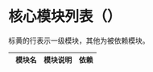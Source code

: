 # 核心模块列表（<span id="kissy_version"></span>）

标黄的行表示一级模块，其他为被依赖模块。

<style>
#module_map {
	font-family:'PT Sans','DejaVu Sans','Bitstream Vera Sans',Tahoma;
	font-size:14px !important;
}
.strong {
	font-weight:bold;
}
.jay-padding {
	padding-left:1em !important;
}
</style>
<table id="module_map" class="table table-condensed">
<thead>
	<tr>
		<th class="jay-padding">
			模块名
		</th>
		<th>
			模块说明
		</th>
		<th>
			依赖
		</th>
	</tr>
</thead>
<tbody>
</tbody>
</table>


<script>

var des = {
	'i18n':'多语言插件，内置于Loader中，通过S.Config.lang查看当前库的语言，默认为zh-cn'	,
	'core':'最常用的核心模块的别名，在1.3.x及以下版本中为组成kissy.js的模块，是这些模块的别名：dom,event,io,anim,base,node,json,ua,cookie',
	'anim':'DOM 的动画模块，高级浏览器优先使用CSS3动画',
	'anim/base':'动画 API 的实现，包含动画工具函数，自定义事件和动画队列',
	'anim/timer':'动画的时间程序，包括缓动、特效、快捷调用、颜色等',
	'anim/transition':'CSS Transition 动画',
	'base':'KISSY 的 attribute 模块, 模拟实现了属性描述符, 提供属性的获取和设置操作, 即属性的 getter 和 setter 动作.',
	'button':'button 组件',
	'color':'颜色格式组件',
	'combobox':'复合输入框组件',
	'component/container':'容器渲染组件，DOM 容器常见行为及其生命周期',
	'component/control':'控制器组件',
	'component/extension/align':'DOM 元素的对齐插件',
	'component/extension/delegate-children':'DOM 元素的子节点代理',
	'component/plugin/drag':'拖拽插件',
	'component/plugin/resize':'缩放插件',
	'date/format':'日期格式',
	'date/gregorian':'日期的公历格式',
	'date/picker':'日期选择组件',
	'date/popup-picker':'弹出式日期选择组件',
	'dd':'拖拽组件',
	'dd/plugin/constrain':'拖拽插件：容器拖拽',
	'dd/plugin/proxy':'拖拽插件：容器代理',
	'dd/plugin/scroll':'拖拽插件：拖拽滚动',
	'dom/basic':'dom/base 的同名模块',
	'dom':'DOM 节点操作，是dom/basic的别名',
	'dom/class-list':'类名选列表择器的实现',
	'dom/ie':'降级到ie中时的一些降级处理方案',
	'dom/selector':'根据二八原则实现的常见的选择器写法，涵盖80%的场景',
	'editor':'富文本编辑器组件',
	'event':'Event 组件',
	'event/custom':'自定义事件，用来被类扩充，被扩充的类具有自定义事件的机制',
	'event/dom':'基于自定义事件的DOM扩充，实现了DOM操作中的事件，是这些模块的别名：event/dom/base,event/dom/shake,event/dom/focusin',
	'event/dom/base':'基础事件的实现，包括鼠标、键盘、手势、重力感应等实现',
	'event/dom/focusin':'DOM 元素获得焦点时的事件',
	'event/dom/hashchange':'ie中的hashchange事件的实现，高级浏览器中不会被加载',
	'event/dom/ie':'IE中的事件的降级处理',
	'event/dom/shake':'手持终端里的摇一摇事件',
	'event/dom/touch':'基础的触屏事件的封装，包括tap、swipe、singleTap、doubleTap等',
	'filter-menu':'过滤菜单组件',
	'io':'ajax的别名，实现了Ajax',
	'kison':'KISSY 对象格式，内部使用',
	'menu':'菜单组件',
	'menubutton':'菜单按钮组件',
	'mvc':'mvc组件',
	'node':'KISSY 对 Node 进行了统一的接口封装，大部分方法继承自 Dom',
	'overlay':'浮层行为的封装',
	'resizable':'DOM 缩放组件',
	'resizable/plugin/proxy':'DOM 缩放插件：节点代理',
	'scroll-view':'scroll-view 组件，实现了自定义滚动条，是scroll-view/base的别名',
	'scroll-view/base':'同scroll-view，被映射到scroll-view',
	'scroll-view/drag':'scroll-view中的拖拽滚动功能',
	'scroll-view/plugin/pull-to-refresh':'scroll-view插件：下拉刷新功能',
	'scroll-view/plugin/scrollbar':'scroll-view插件：滚动条的自定义',
	'separator':'对象分割组件，内部使用',
	'split-button':'split-button 组件',
	'stylesheet':'样式表模块，用来实现通过js读写样式',
	'swf':'flash 模块',
	'tabs':'选项卡组件',
	'toolbar':'工具条组件',
	'tree':'树形菜单组件',
	'xtemplate':'KISSY 模板语言',
	'xtemplate/compiler':'KISSY 模板语言的浏览器端的编译器实现',
	'xtemplate/nodejs':'在NodeJS端编译xtemplate模板',
	'empty':'NodeJS 环境中使用的模块，清空内容',
	'promise':'Promise 的 JS 实现，内置于Seed.js中，是最核心的模块之一',
	'ua':'浏览器特性检测，通过KISSY.UA来访问',
	'uri':'URL 路径操作工具箱',
	'path':'路径拼合、相对路径等功能的实现',
	'json':'读写JSON格式',
	'node/base':'node节点的api的统一封装',
	'node/attach':'node节点挂载新特性的方法',
	'node/override':'从dom模块中继承方法',
	'node/anim':'node节点动画的实现',
	'dom/base':'KISSY 对 DOM 操作的统一封装',
	'dom/base/api':'DOM 操作 API 列表',
	'dom/base/attr':'DOM 节点的属性操作',
	'dom/base/class':'DOM 节点的类名的操作',
	'dom/base/create':'创建 DOM 节点',
	'dom/base/data':'DOM 节点挂在数据对象',
	'dom/base/insertion':'DOM 插入操作',
	'dom/base/offset':'DOM 节点位置相关的操作',
	'dom/base/style':'DOM 节点样式操作',
	'dom/base/selector':'DOM 选择器的实现',
	'dom/base/traversal':'DOM 节点的查找和遍历',
	'event/dom/base/utils':'DOM 操作常见方法所依赖的工具函数',
	'event/dom/base/special':'DOM 节点的特殊方法的实现',
	'event/dom/base/observer':'同event/dom/base/special',
	'event/dom/base/object':'事件门面对象的封装',
	'event/dom/base/observable':'DOM 事件的观察者模式',
	'event/dom/base/dom-event':'DOM 事件的具体实现',
	'event/dom/base/key-codes':'DOM 事件实现：键盘事件',
	'event/dom/base/gesture':'DOM 事件实现：手势事件',
	'event/dom/base/special-events':'DOM 事件实现：特殊事件',
	'event/dom/base/mouseenter':'DOM 事件实现：mouseenter事件',
	'event/dom/base/valuechange':'DOM 事件实现：valuechange事件',
	'event/base':'基础事件模块',
	'event/base/utils':'基础事件模块所依赖的工具方法',
	'event/base/object':'事件门面对象',
	'event/base/observer':'不依赖于DOM的事件观察者模式：被观察者',
	'event/base/observable':'不依赖与DOM的事件观察者模式：观察者',
	'anim/base/queue':'动画队列',
	'anim/base/utils':'动画基础实现',
	'anim/timer/easing':'动画的缓动效果的JS实现',
	'anim/timer/manager':'动画时间程序管理',
	'anim/timer/fx':'动画特效种类的实现',
	'anim/timer/short-hand':'调用动画的快捷方式',
	'anim/timer/color':'动画过程总的颜色过渡和变化的实现',
	'anim/timer/transform':'动画transform的实现',
	'event/custom/observer':'自定义事件的观察者模式',
	'event/custom/object':'自定义事件的事件门面对象的封装',
	'event/custom/observable':'自定义事件的观察者模式',
	'event/custom/target':'EventTarget 掺元类实现'
};

KISSY.use('node',function(S){
	var tb = S.one('#module_map');
	if(!tb){
		return;
	}
	var v = S.one('#kissy_version');
	v.html(S.version);

	var tbdy = tb.one('tbody');
	for(var i in S.Env.mods){
		var n = i;
		var r = S.Env.mods[i].requires ? S.Env.mods[i].requires : [];
		var a = S.Env.mods[i].alias ? S.Env.mods[i].alias : [];
		var d = des[n]?des[n]:'';
		var c = '';
		var s = '';
		if(i.indexOf('/') < 0){
			c = 'warning';
			s = 'strong';
		}
		var str = '<tr class="'+c+'"><td class="'+s+' jay-padding">'+n+'</td><td>'+d+'</td><td>'+r.join('<br />')+'</td></tr>';
		tbdy.append(str);
	}

});

</script>
